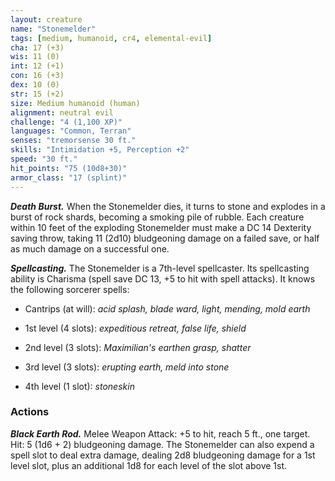```yaml
---
layout: creature
name: "Stonemelder"
tags: [medium, humanoid, cr4, elemental-evil]
cha: 17 (+3)
wis: 11 (0)
int: 12 (+1)
con: 16 (+3)
dex: 10 (0)
str: 15 (+2)
size: Medium humanoid (human)
alignment: neutral evil
challenge: "4 (1,100 XP)"
languages: "Common, Terran"
senses: "tremorsense 30 ft."
skills: "Intimidation +5, Perception +2"
speed: "30 ft."
hit_points: "75 (10d8+30)"
armor_class: "17 (splint)"
---
```


***Death Burst.*** When the Stonemelder dies, it turns to stone and explodes in a burst of rock shards, becoming a smoking pile of rubble. Each creature within 10 feet of the exploding Stonemelder must make a DC 14 Dexterity saving throw, taking 11 (2d10) bludgeoning damage on a failed save, or half as much damage on a successful one.

***Spellcasting.*** The Stonemelder is a 7th-level spellcaster. Its spellcasting ability is Charisma (spell save DC 13, +5 to hit with spell attacks). It knows the following sorcerer spells:

* Cantrips (at will): <i>acid splash, blade ward, light, mending, mold earth</i>

* 1st level (4 slots): <i>expeditious retreat, false life, shield</i>

* 2nd level (3 slots): <i>Maximilian's earthen grasp, shatter</i>

* 3rd level (3 slots): <i>erupting earth, meld into stone</i>

* 4th level (1 slot): <i>stoneskin</i>

### Actions

***Black Earth Rod.*** Melee Weapon Attack: +5 to hit, reach 5 ft., one target. Hit: 5 (1d6 + 2) bludgeoning damage. The Stonemelder can also expend a spell slot to deal extra damage, dealing 2d8 bludgeoning damage for a 1st level slot, plus an additional 1d8 for each level of the slot above 1st.
